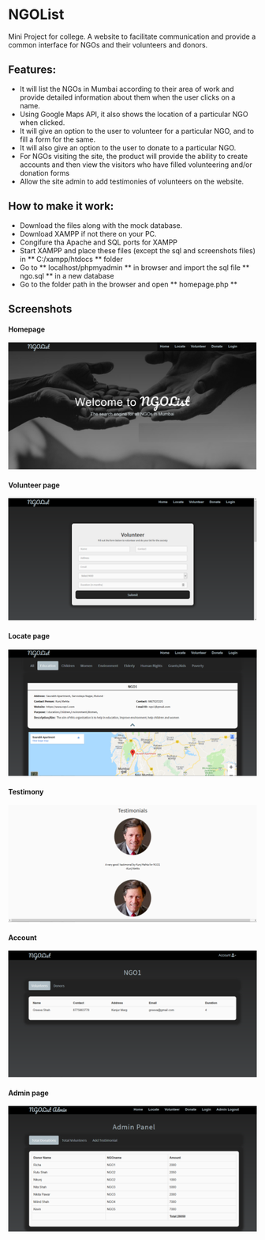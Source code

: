# NGOList
Mini Project for college. A website to facilitate communication and provide a common interface for NGOs and their volunteers and 
donors.
## Features:
- It will list the NGOs in Mumbai according to their area of work and provide detailed information about them when the user clicks on a name.
- Using Google Maps API, it also shows the location of a particular NGO when clicked.
- It will give an option to the user to volunteer for a particular NGO, and to fill a form for the same.
- It will also give an option to the user to donate to a particular NGO.
- For NGOs visiting the site, the product will provide the ability to create accounts and then view the visitors who have filled volunteering and/or donation forms
- Allow the site admin to add testimonies of volunteers on the website.

## How to make it work:
- Download the files along with the mock database. 
- Download XAMPP if not there on your PC.
- Congifure tha Apache and SQL ports for XAMPP
- Start XAMPP and place these files (except the sql and screenshots files) in ** C:/xampp/htdocs ** folder
- Go to ** localhost/phpmyadmin ** in browser and import the sql file ** ngo.sql ** in a new database
- Go to the folder path in the browser and open ** homepage.php **

## Screenshots
#### Homepage

![homepage](https://github.com/NoobCoderz/NGOList/blob/master/homepage.PNG)

#### Volunteer page

![volunteer](https://github.com/NoobCoderz/NGOList/blob/master/volunteer.PNG)

#### Locate page

![locate](https://github.com/NoobCoderz/NGOList/blob/master/locate.PNG)
#### Testimony

![testimony](https://github.com/NoobCoderz/NGOList/blob/master/testimonies.PNG)

#### Account

![account](https://github.com/NoobCoderz/NGOList/blob/master/account.PNG)

#### Admin page

![admin](https://github.com/NoobCoderz/NGOList/blob/master/admin.PNG)
